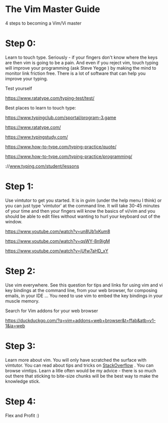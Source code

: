 # The Vim Master Guide
4 steps to becoming a Vim/Vi master

# Step 0: 
Learn to touch type. Seriously - if your fingers don't know where the keys are then vim is going to be a pain. And even if you reject vim, touch typing will improve your programming (ask Steve Yegge ) by making the mind to monitor link friction free. There is a lot of software that can help you improve your typing.

Test yourself

https://www.ratatype.com/typing-test/test/

Best places to learn to touch type:

https://www.typingclub.com/sportal/program-3.game

https://www.ratatype.com/

https://www.typingstudy.com/

https://www.how-to-type.com/typing-practice/quote/

https://www.how-to-type.com/typing-practice/programming/

://www.typing.com/student/lessons

# Step 1: 
Use vimtutor to get you started. It is in gvim (under the help menu I think) or you can just type 'vimtutor' at the command line. It will take 30-45 minutes of your time and then your fingers will know the basics of vi/vim and you should be able to edit files without wanting to hurl your keyboard out of the window.


https://www.youtube.com/watch?v=un8Ub1xKum8

https://www.youtube.com/watch?v=qsWY-8n9igM

https://www.youtube.com/watch?v=jUfw7aHD_xY

# Step 2: 
Use vim everywhere. See this question for tips and links for using vim and vi key bindings at the command line, from your web browser, for composing emails, in your IDE ... You need to use vim to embed the key bindings in your muscle memory.

Search for Vim addons for your web browser

https://duckduckgo.com/?q=vim+addons+web+browser&t=ffab&atb=v1-1&ia=web

# Step 3: 
Learn more about vim. You will only have scratched the surface with vimtutor. You can read about tips and tricks on [StackOverflow](https://stackoverflow.com/search?q=vim+tips) . You can browse vimtips. Learn a litle often would be my advice - there is so much out there that sticking to bite-size chunks will be the best way to make the knowledge stick.

# Step 4: 
Flex and Profit :)
